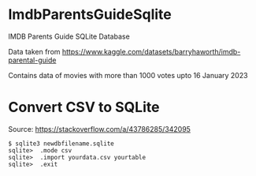 # ImdbParentsGuideSqlite
IMDB Parents Guide SQLite Database

Data taken from https://www.kaggle.com/datasets/barryhaworth/imdb-parental-guide

Contains data of movies with more than 1000 votes upto 16 January 2023 


# Convert CSV to SQLite
Source: https://stackoverflow.com/a/43786285/342095

```
$ sqlite3 newdbfilename.sqlite
sqlite>  .mode csv
sqlite>  .import yourdata.csv yourtable
sqlite>  .exit
```
